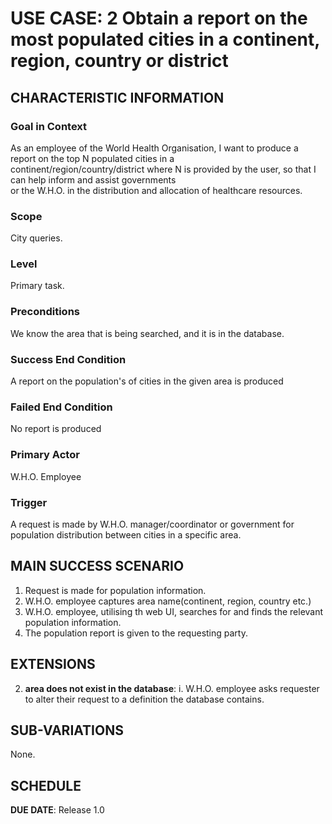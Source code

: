 # USE CASE: 2 Obtain a report on the most populated cities in a continent, region, country or district

## CHARACTERISTIC INFORMATION

### Goal in Context


As an employee of the World Health Organisation, I want to produce a report on the top N
populated cities in a <br> continent/region/country/district where N is provided by the user,
so that I can help inform and assist governments <br> or the W.H.O. in the distribution and
allocation of healthcare resources. 

### Scope

City queries.

### Level

Primary task.

### Preconditions

We know the area that is being searched, and it is in the database.

### Success End Condition

A report on the population's of cities in the given area is produced

### Failed End Condition

No report is produced

### Primary Actor

W.H.O. Employee

### Trigger

A request is made by W.H.O. manager/coordinator or government for population
distribution between cities in a specific area.

## MAIN SUCCESS SCENARIO

1. Request is made for population information.
2. W.H.O. employee captures area name(continent, region, country etc.)
3. W.H.O. employee, utilising th web UI, searches for and finds the relevant 
   population information.
4. The population report is given to the requesting party.

## EXTENSIONS

2. **area does not exist in the database**:
    i. W.H.O. employee asks requester to alter their request to a definition the
       database contains.

## SUB-VARIATIONS

None.

## SCHEDULE

**DUE DATE**: Release 1.0
